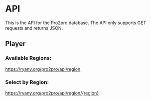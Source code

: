 # API
This is the API for the Pro2pro database. The API only supports GET requests and returns JSON.

## Player
### Available Regions:
  https://ryany.org/pro2pro/api/region

### Select by Region:
  https://ryany.org/pro2pro/api/region/{region}
